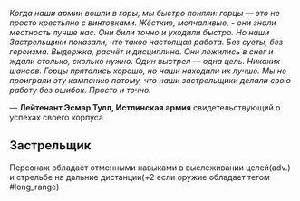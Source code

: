 _Когда наши армии вошли в горы, мы быстро поняли: горцы — это не просто крестьяне с винтовками. Жёсткие, молчаливые, - они знали местность лучше нас. Они били точно и уходили быстро. Но наши Застрельщики показали, что такое настоящая работа. Без суеты, без героизма. Выдержка, расчёт и дисциплина. Они ложились в снег и ждали столько, сколько нужно. Один выстрел — одна цель. Никаких шансов. Горцы прятались хорошо, но наши находили их лучше. Мы не проиграли эту кампанию потому, что наши застрельщики делали свою работу без ошибок. Просто и точно._

— **Лейтенант Эсмар Тулл, Истлинская армия** свидетельствующий о успехах своего корпуса

## Застрельщик
Персонаж обладает отменными навыками в выслеживании целей(adv.) и стрельбе на дальние дистанции(+2 если оружие обладает тегом #long_range)